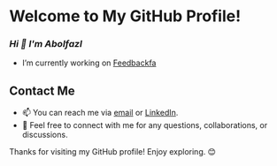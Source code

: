 # Welcome to My GitHub Profile!

### *Hi 👋 I'm Abolfazl*

- I’m currently working on [Feedbackfa](https://github.com/feedbackfa)

## Contact Me
- 📫 You can reach me via [email](abolfazl.gol.6565@gmail.com) or [LinkedIn](https://www.linkedin.com/in/abolfazl-golmohammadi-3714a9275/).
- 💬 Feel free to connect with me for any questions, collaborations, or discussions.

Thanks for visiting my GitHub profile! Enjoy exploring. 😊


